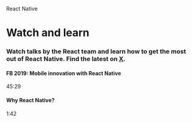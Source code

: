 React Native

Watch and learn
===============

### Watch talks by the React team and learn how to get the most out of React Native. Find the latest on [X](https://twitter.com/intent/follow?screen_name=reactnative&region=follow_link).

#### FB 2019: Mobile innovation with React Native

45:29

#### Why React Native?

1:42